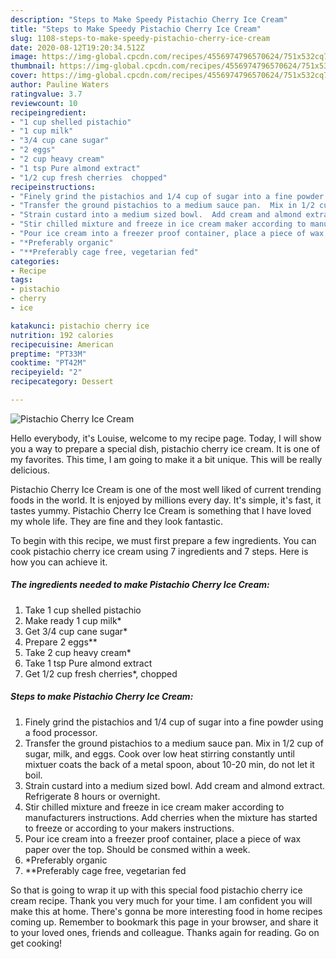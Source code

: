 ```yaml
---
description: "Steps to Make Speedy Pistachio Cherry Ice Cream"
title: "Steps to Make Speedy Pistachio Cherry Ice Cream"
slug: 1108-steps-to-make-speedy-pistachio-cherry-ice-cream
date: 2020-08-12T19:20:34.512Z
image: https://img-global.cpcdn.com/recipes/4556974796570624/751x532cq70/pistachio-cherry-ice-cream-recipe-main-photo.jpg
thumbnail: https://img-global.cpcdn.com/recipes/4556974796570624/751x532cq70/pistachio-cherry-ice-cream-recipe-main-photo.jpg
cover: https://img-global.cpcdn.com/recipes/4556974796570624/751x532cq70/pistachio-cherry-ice-cream-recipe-main-photo.jpg
author: Pauline Waters
ratingvalue: 3.7
reviewcount: 10
recipeingredient:
- "1 cup shelled pistachio"
- "1 cup milk"
- "3/4 cup cane sugar"
- "2 eggs"
- "2 cup heavy cream"
- "1 tsp Pure almond extract"
- "1/2 cup fresh cherries  chopped"
recipeinstructions:
- "Finely grind the pistachios and 1/4 cup of sugar into a fine powder using a food processor."
- "Transfer the ground pistachios to a medium sauce pan.  Mix in 1/2 cup of sugar, milk, and eggs.   Cook over low heat stirring constantly until mixtuer coats the back of a metal spoon, about 10-20 min, do not let it boil."
- "Strain custard into a medium sized bowl.  Add cream and almond extract. Refrigerate 8 hours or overnight."
- "Stir chilled mixture and freeze in ice cream maker according to manufacturers instructions.   Add cherries when the mixture has started to freeze or according to your makers instructions."
- "Pour ice cream into a freezer proof container, place a piece of wax paper over the top.  Should be consmed within a week."
- "*Preferably organic"
- "**Preferably cage free, vegetarian fed"
categories:
- Recipe
tags:
- pistachio
- cherry
- ice

katakunci: pistachio cherry ice 
nutrition: 192 calories
recipecuisine: American
preptime: "PT33M"
cooktime: "PT42M"
recipeyield: "2"
recipecategory: Dessert

---
```



![Pistachio Cherry Ice Cream](https://img-global.cpcdn.com/recipes/4556974796570624/751x532cq70/pistachio-cherry-ice-cream-recipe-main-photo.jpg)

Hello everybody, it's Louise, welcome to my recipe page. Today, I will show you a way to prepare a special dish, pistachio cherry ice cream. It is one of my favorites. This time, I am going to make it a bit unique. This will be really delicious.

Pistachio Cherry Ice Cream is one of the most well liked of current trending foods in the world. It is enjoyed by millions every day. It's simple, it's fast, it tastes yummy. Pistachio Cherry Ice Cream is something that I have loved my whole life. They are fine and they look fantastic.




To begin with this recipe, we must first prepare a few ingredients. You can cook pistachio cherry ice cream using 7 ingredients and 7 steps. Here is how you can achieve it.

<!--inarticleads1-->

##### The ingredients needed to make Pistachio Cherry Ice Cream:

1. Take 1 cup shelled pistachio
1. Make ready 1 cup milk*
1. Get 3/4 cup cane sugar*
1. Prepare 2 eggs**
1. Take 2 cup heavy cream*
1. Take 1 tsp Pure almond extract
1. Get 1/2 cup fresh cherries*,  chopped




<!--inarticleads2-->

##### Steps to make Pistachio Cherry Ice Cream:

1. Finely grind the pistachios and 1/4 cup of sugar into a fine powder using a food processor.
1. Transfer the ground pistachios to a medium sauce pan.  Mix in 1/2 cup of sugar, milk, and eggs.   Cook over low heat stirring constantly until mixtuer coats the back of a metal spoon, about 10-20 min, do not let it boil.
1. Strain custard into a medium sized bowl.  Add cream and almond extract. Refrigerate 8 hours or overnight.
1. Stir chilled mixture and freeze in ice cream maker according to manufacturers instructions.   Add cherries when the mixture has started to freeze or according to your makers instructions.
1. Pour ice cream into a freezer proof container, place a piece of wax paper over the top.  Should be consmed within a week.
1. *Preferably organic
1. **Preferably cage free, vegetarian fed




So that is going to wrap it up with this special food pistachio cherry ice cream recipe. Thank you very much for your time. I am confident you will make this at home. There's gonna be more interesting food in home recipes coming up. Remember to bookmark this page in your browser, and share it to your loved ones, friends and colleague. Thanks again for reading. Go on get cooking!
